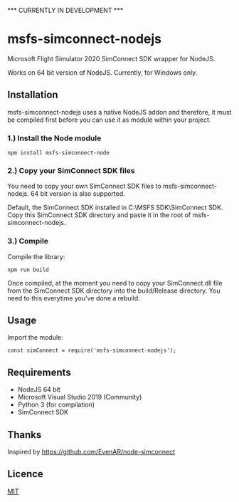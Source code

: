 *** CURRENTLY IN DEVELOPMENT ***

# msfs-simconnect-nodejs
Microsoft Flight Simulator 2020 SimConnect SDK wrapper for NodeJS.

Works on 64 bit version of NodeJS. Currently, for Windows only. 

## Installation
msfs-simconnect-nodejs uses a native NodeJS addon and therefore, it must be compiled first before you can use it as module within your project.

### 1.) Install the Node module

`npm install msfs-simconnect-node`

### 2.) Copy your SimConnect SDK files
You need to copy your own SimConnect SDK files to msfs-simconnect-nodejs. 64 bit version is also supported.

Default, the SimConnect SDK installed in C:\MSFS SDK\SimConnect SDK. Copy this SimConnect SDK directory and paste it in the root of msfs-simconnect-nodejs.

### 3.) Compile
Compile the library:

`npm run build`

Once compiled, at the moment you need to copy your SimConnect.dll file from the SimConnect SDK directory into the build/Release directory. You need to this everytime you've done a rebuild.

## Usage
Import the module:

`const simConnect = require('msfs-simconnect-nodejs');`

## Requirements
* NodeJS 64 bit
* Microsoft Visual Studio 2019 (Community)
* Python 3 (for compilation)
* SimConnect SDK 

## Thanks
Inspired by https://github.com/EvenAR/node-simconnect

## Licence
[MIT](https://opensource.org/licenses/MIT)
